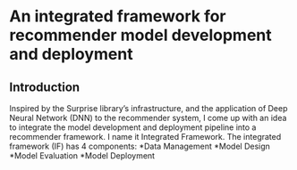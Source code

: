 # An integrated framework for recommender model development and deployment

## Introduction

<p></p>
Inspired by the Surprise library’s infrastructure, and the application of Deep Neural Network (DNN) to the recommender system, I come up with an idea to integrate the model development and deployment pipeline into a recommender framework. I name it Integrated Framework.
The integrated framework (IF) has 4 components:
*Data Management
*Model Design
*Model Evaluation
*Model Deployment
